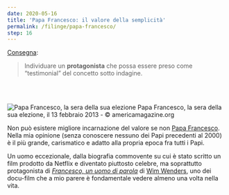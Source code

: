 ```yaml
---
date: 2020-05-16
title: 'Papa Francesco: il valore della semplicità'
permalink: /filinge/papa-francesco/
step: 16
---
```

[Consegna](https://filinge.blogspot.com/2020/05/step-14.html):

> Individuare un **protagonista** che possa essere preso come “testimonial” del concetto sotto indagine.

<br>
<br>

![Papa Francesco, la sera della sua elezione](https://www.americamagazine.org/sites/default/files/main_image/PopeBalcony.jpg)
Papa Francesco, la sera della sua elezione, il 13 febbraio 2013 - © americamagazine.org

Non può esistere migliore incarnazione del valore se non [Papa Francesco](https://it.wikipedia.org/wiki/Papa_Francesco). Nella mia opinione (senza conoscere nessuno dei Papi precedenti al 2000) è il più grande, carismatico e adatto alla propria epoca fra tutti i Papi.

Un uomo eccezionale, dalla biografia commovente su cui è stato scritto un film prodotto da Netflix e diventato piuttosto celebre, ma soprattutto protagonista di [*Francesco, un uomo di parola*](https://www.imdb.com/title/tt6915100/) di [Wim Wenders](https://www.imdb.com/name/nm0000694/), uno dei docu-film che a mio parere è fondamentale vedere almeno una volta nella vita.
